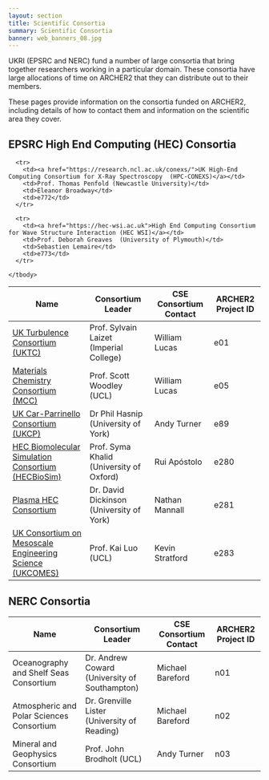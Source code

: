 ```yaml
---
layout: section
title: Scientific Consortia
summary: Scientific Consortia
banner: web_banners_08.jpg
---
```


UKRI (EPSRC and NERC) fund a number of large consortia that bring together researchers working in a particular domain. These consortia have large allocations of time on ARCHER2 that they can distribute out to their members.

These pages provide information on the consortia funded on ARCHER2, including details of how to contact them and information on the scientific area they cover.

## EPSRC High End Computing (HEC) Consortia

<div class="table-responsive">
  <table class="table table-striped">
    <thead>
      <tr>
        <th>Name</th>
        <th>Consortium Leader</th>
        <th>CSE Consortium Contact</th>
        <th>ARCHER2 Project ID</th>
      </tr>
    </thead>
    <tbody>
      <tr>
        <td><a href="https://www.ukturbulence.co.uk/">UK Turbulence Consortium (UKTC)</a></td>
        <td>Prof. Sylvain Laizet (Imperial College)</td>
        <td>William Lucas</td>
        <td>e01</td>
      </tr>
      <tr>
        <td><a href="https://mcc.hec.ac.uk/">Materials Chemistry Consortium (MCC)</a></td>
        <td>Prof. Scott Woodley (UCL)</td>
        <td>William Lucas</td>
        <td>e05</td>
      </tr>
      <tr>
        <td><a href="http://www.ukcp.ac.uk/">UK Car-Parrinello Consortium (UKCP)</a></td>
        <td>Dr Phil Hasnip (University of York)</td>
        <td>Andy Turner</td>
        <td>e89</td>
      </tr>
      <tr>
        <td><a href="http://www.hecbiosim.ac.uk/">HEC Biomolecular Simulation Consortium (HECBioSim)</a></td>
        <td>Prof. Syma Khalid (University of Oxford)</td>
        <td>Rui Apóstolo</td>
        <td>e280</td>
      </tr>
      <tr>
        <td><a href="https://hec-plasma.github.io">Plasma HEC Consortium</a></td>
        <td>Dr. David Dickinson (University of York)</td>
        <td>Nathan Mannall</td>
        <td>e281</td>
      </tr>
      <tr>
        <td><a href="https://www.ucl.ac.uk/mesoscale-modelling-consortium/">UK Consortium on Mesoscale Engineering Science (UKCOMES)</a></td>
        <td>Prof. Kai Luo (UCL)</td>
        <td>Kevin Stratford</td>
        <td>e283</td>
      </tr>


      <tr>
        <td><a href="https://research.ncl.ac.uk/conexs/">UK High-End Computing Consortium for X-Ray Spectroscopy  (HPC-CONEXS)</a></td>
        <td>Prof. Thomas Penfold (Newcastle University)</td>
        <td>Eleanor Broadway</td>
        <td>e772</td>
      </tr>

      <tr>
        <td><a href="https://hec-wsi.ac.uk">High End Computing Consortium for Wave Structure Interaction (HEC WSI)</a></td>
        <td>Prof. Deborah Greaves  (University of Plymouth)</td>
        <td>Sebastien Lemaire</td>
        <td>e773</td>
      </tr>

<!--

      <tr>
        <td><a href="https://www.ukctrf.com/">UK Consortium on Turbulent Reacting Flows (UKCTRF)</a></td>
        <td>Prof. Nilanjan Chakrobarty (University of Newcastle)</td>
        <td>William Lucas</td>
        <td>e305</td>
      </tr>
      <tr>
        <td><a href="https://www.ukamor.com/#/">UK Atomic, Molecular and Optical physics R-matrix consortium (UK AMOR)</a></td>
        <td>Prof. Jonathon Tennyson (UCL)</td>
        <td>Caoimhin Laoide-Kemp</td>
        <td>e585</td>
      </tr>
-->
    </tbody>
  </table>
</div>

## NERC Consortia

<div class="table-responsive">
  <table class="table table-striped">
    <thead>
      <tr>
        <th>Name</th>
        <th>Consortium Leader</th>
        <th>CSE Consortium Contact</th>
        <th>ARCHER2 Project ID</th>
      </tr>
    </thead>
    <tbody>
      <tr>
        <td>Oceanography and Shelf Seas Consortium</td>
        <td>Dr. Andrew Coward (University of Southampton)</td>
        <td>Michael Bareford</td>
        <td>n01</td>
      </tr>
      <tr>
        <td>Atmospheric and Polar Sciences Consortium</td>
        <td>Dr. Grenville Lister (University of Reading)</td>
        <td>Michael Bareford</td>
        <td>n02</td>
      </tr>
      <tr>
        <td>Mineral and Geophysics Consortium</td>
        <td>Prof. John Brodholt (UCL)</td>
        <td>Andy Turner</td>
        <td>n03</td>
      </tr>
    </tbody>
  </table>
</div>

